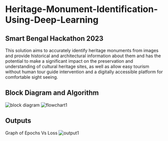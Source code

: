 # Heritage-Monument-Identification-Using-Deep-Learning
## Smart Bengal Hackathon 2023
This solution aims to accurately identify heritage monuments from images and provide historical and architectural information about them and has the potential to make a significant impact on the preservation and understanding of cultural heritage sites, as well as allow easy tourism without human tour guide intervention and a digitally accessible platform for comfortable sight seeing.

## Block Diagram and Algorithm
![block diagram](https://user-images.githubusercontent.com/91937177/227296579-2b919aeb-64c7-4e54-80c3-696634305e5c.png)
![flowchart1](https://user-images.githubusercontent.com/91937177/227296796-bf1f4282-17cf-4f3b-83e9-8da718dc986b.png)
## Outputs
Graph of Epochs Vs Loss
![output1](https://user-images.githubusercontent.com/91937177/227297132-fdb65d32-ebe6-496a-a3b1-819a3609b777.png)

